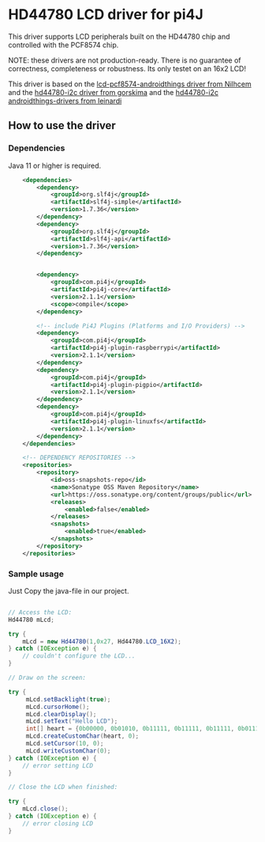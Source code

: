 # HD44780 LCD driver for pi4J

This driver supports LCD peripherals built on the HD44780 chip and controlled with the PCF8574 chip.

NOTE: these drivers are not production-ready. There is no guarantee
of correctness, completeness or robustness. Its only testet on an 16x2 LCD!

This driver is based on the [lcd-pcf8574-androidthings driver from Nilhcem](https://github.com/Nilhcem/lcd-pcf8574-androidthings)
and the [hd44780-i2c driver from gorskima](https://github.com/gorskima/hd44780-i2c) and the [hd44780-i2c androidthings-drivers from leinardi](https://github.com/leinardi/androidthings-drivers)

## How to use the driver

### Dependencies

Java 11 or higher is required.

````xml
    <dependencies>
        <dependency>
            <groupId>org.slf4j</groupId>
            <artifactId>slf4j-simple</artifactId>
            <version>1.7.36</version>
        </dependency>
        <dependency>
            <groupId>org.slf4j</groupId>
            <artifactId>slf4j-api</artifactId>
            <version>1.7.36</version>
        </dependency>


        <dependency>
            <groupId>com.pi4j</groupId>
            <artifactId>pi4j-core</artifactId>
            <version>2.1.1</version>
            <scope>compile</scope>
        </dependency>

        <!-- include Pi4J Plugins (Platforms and I/O Providers) -->
        <dependency>
            <groupId>com.pi4j</groupId>
            <artifactId>pi4j-plugin-raspberrypi</artifactId>
            <version>2.1.1</version>
        </dependency>
        <dependency>
            <groupId>com.pi4j</groupId>
            <artifactId>pi4j-plugin-pigpio</artifactId>
            <version>2.1.1</version>
        </dependency>
        <dependency>
            <groupId>com.pi4j</groupId>
            <artifactId>pi4j-plugin-linuxfs</artifactId>
            <version>2.1.1</version>
        </dependency>
    </dependencies>

    <!-- DEPENDENCY REPOSITORIES -->
    <repositories>
        <repository>
            <id>oss-snapshots-repo</id>
            <name>Sonatype OSS Maven Repository</name>
            <url>https://oss.sonatype.org/content/groups/public</url>
            <releases>
                <enabled>false</enabled>
            </releases>
            <snapshots>
                <enabled>true</enabled>
            </snapshots>
        </repository>
    </repositories>
````

### Sample usage

Just Copy the java-file in our project.

```java

// Access the LCD:
Hd44780 mLcd;

try {
    mLcd = new Hd44780(1,0x27, Hd44780.LCD_16X2);
} catch (IOException e) {
    // couldn't configure the LCD...
}

// Draw on the screen:

try {
     mLcd.setBacklight(true);
     mLcd.cursorHome();
     mLcd.clearDisplay();
     mLcd.setText("Hello LCD");
     int[] heart = {0b00000, 0b01010, 0b11111, 0b11111, 0b11111, 0b01110, 0b00100, 0b00000};
     mLcd.createCustomChar(heart, 0);
     mLcd.setCursor(10, 0);
     mLcd.writeCustomChar(0);
} catch (IOException e) {
    // error setting LCD
}

// Close the LCD when finished:

try {
    mLcd.close();
} catch (IOException e) {
    // error closing LCD
}
```

